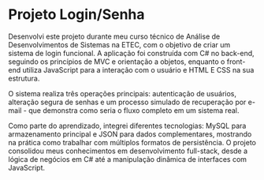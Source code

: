 # Projeto Login/Senha

Desenvolvi este projeto durante meu curso técnico de Análise de Desenvolvimentos de Sistemas na ETEC, com o objetivo de criar um sistema de login funcional. A aplicação foi construída com C# no back-end, seguindo os princípios de MVC e orientação a objetos, enquanto o front-end utiliza JavaScript para a interação com o usuário e HTML E CSS na sua estrutura. 

O sistema realiza três operações principais: autenticação de usuários, alteração segura de senhas e um processo simulado de recuperação por e-mail - que demonstra como seria o fluxo completo em um sistema real.

Como parte do aprendizado, integrei diferentes tecnologias: MySQL para armazenamento principal e JSON para dados complementares, mostrando na prática como trabalhar com múltiplos formatos de persistência. O projeto consolidou meus conhecimentos em desenvolvimento full-stack, desde a lógica de negócios em C# até a manipulação dinâmica de interfaces com JavaScript.
